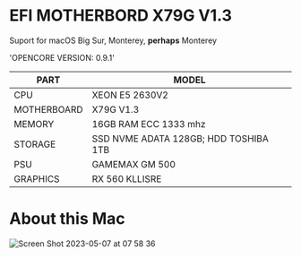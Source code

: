 # EFI MOTHERBORD X79G V1.3

Suport for macOS Big Sur, Monterey, **perhaps**  Monterey

'OPENCORE VERSION: 0.9.1'

|     PART      |     MODEL     |
| ------------- | ------------- |
| CPU  | XEON E5 2630V2   |
| MOTHERBOARD | X79G V1.3 |
| MEMORY | 16GB RAM ECC 1333 mhz  |
| STORAGE | SSD NVME ADATA 128GB; HDD TOSHIBA 1TB  |
| PSU| GAMEMAX GM 500 |
| GRAPHICS| RX 560 KLLISRE |

# About this Mac

![Screen Shot 2023-05-07 at 07 58 36](https://user-images.githubusercontent.com/132818141/236673426-992ed083-b8fb-44a6-b9bd-338eaea25887.png)
